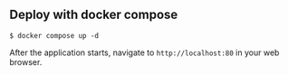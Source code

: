 
## Deploy with docker compose

```
$ docker compose up -d
```


After the application starts, navigate to `http://localhost:80` in your web browser.


